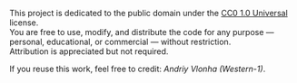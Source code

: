 This project is dedicated to the public domain under the [CC0 1.0 Universal](https://creativecommons.org/publicdomain/zero/1.0/) license.  
You are free to use, modify, and distribute the code for any purpose — personal, educational, or commercial — without restriction.  
Attribution is appreciated but not required.

If you reuse this work, feel free to credit: *Andriy Vlonha (Western-1)*.